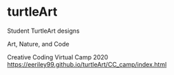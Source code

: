 # turtleArt
Student TurtleArt designs

Art, Nature, and Code

Creative Coding Virtual Camp 2020 https://eeriley99.github.io/turtleArt/CC_camp/index.html
